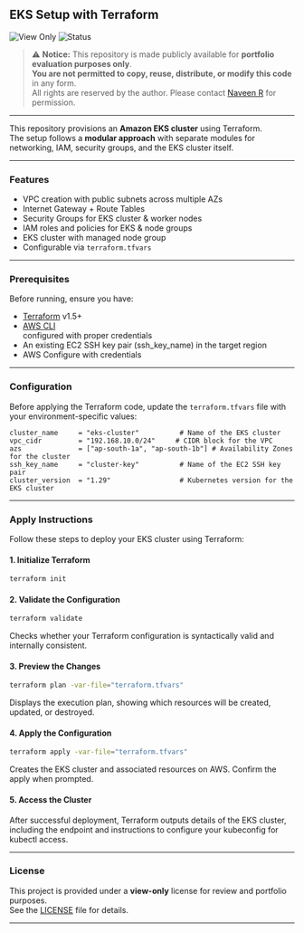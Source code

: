 ## EKS Setup with Terraform

![View Only](https://img.shields.io/badge/license-view--only-red)
![Status](https://img.shields.io/badge/usage-portfolio%20only-blue)

> ⚠️ **Notice:** This repository is made publicly available for **portfolio evaluation purposes only**.  
> **You are not permitted to copy, reuse, distribute, or modify this code** in any form.  
> All rights are reserved by the author. Please contact [Naveen R](naveenramlu28@gmail.com) for permission.

---

This repository provisions an **Amazon EKS cluster** using Terraform.  
The setup follows a **modular approach** with separate modules for networking, IAM, security groups, and the EKS cluster itself.

---

### Features

- VPC creation with public subnets across multiple AZs
- Internet Gateway + Route Tables
- Security Groups for EKS cluster & worker nodes
- IAM roles and policies for EKS & node groups
- EKS cluster with managed node group
- Configurable via `terraform.tfvars`

---

### Prerequisites
Before running, ensure you have:
- [Terraform](https://developer.hashicorp.com/terraform/downloads) v1.5+
- [AWS CLI](https://docs.aws.amazon.com/cli/latest/userguide/getting-started-install.html)          
   configured with proper credentials
- An existing EC2 SSH key pair (ssh_key_name) in the target region
- AWS Configure with credentials 

---

### Configuration

Before applying the Terraform code, update the `terraform.tfvars` file with your environment-specific values:

```hcl
cluster_name     = "eks-cluster"          # Name of the EKS cluster
vpc_cidr         = "192.168.10.0/24"     # CIDR block for the VPC
azs              = ["ap-south-1a", "ap-south-1b"] # Availability Zones for the cluster
ssh_key_name     = "cluster-key"          # Name of the EC2 SSH key pair
cluster_version  = "1.29"                 # Kubernetes version for the EKS cluster
```
---

### Apply Instructions

Follow these steps to deploy your EKS cluster using Terraform:

#### 1. Initialize Terraform

```bash
terraform init
```
#### 2. Validate the Configuration

```bash
terraform validate
```
Checks whether your Terraform configuration is syntactically valid and internally consistent.

#### 3. Preview the Changes

```bash
terraform plan -var-file="terraform.tfvars"
```

Displays the execution plan, showing which resources will be created, updated, or destroyed.

#### 4. Apply the Configuration

```bash 
terraform apply -var-file="terraform.tfvars"
```

Creates the EKS cluster and associated resources on AWS. Confirm the apply when prompted.

#### 5. Access the Cluster

After successful deployment, Terraform outputs details of the EKS cluster, including the endpoint and instructions to configure your kubeconfig for kubectl access.

---

### License

This project is provided under a **view-only** license for review and portfolio purposes.  
See the [LICENSE](./LICENSE) file for details.

---